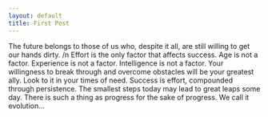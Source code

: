 ```yaml
---
layout: default
title: First Post
---
```


The future belongs to those of us who, despite it all, are still willing to get our hands dirty. /n
Effort is the only factor that affects success.
Age is not a factor. Experience is not a factor. Intelligence is not a factor.
Your willingness to break through and overcome obstacles will be your greatest ally.
Look to it in your times of need.
Success is effort, compounded through persistence.
The smallest steps today may lead to great leaps some day.
There is such a thing as progress for the sake of progress.
We call it evolution...
